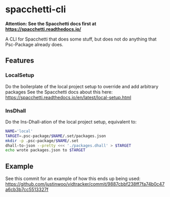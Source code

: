 # spacchetti-cli

**Attention: See the Spacchetti docs first at <https://spacchetti.readthedocs.io/>**

A CLI for Spacchetti that does some stuff, but does not do anything that Psc-Package already does.

## Features

### LocalSetup

Do the boilerplate of the local project setup to override and add arbitrary packages
See the Spacchetti docs about this here: <https://spacchetti.readthedocs.io/en/latest/local-setup.html>

### InsDhall

Do the Ins-Dhall-ation of the local project setup, equivalent to:
```sh
NAME='local'
TARGET=.psc-package/$NAME/.set/packages.json
mkdir -p .psc-package/$NAME/.set
dhall-to-json --pretty <<< './packages.dhall' > $TARGET
echo wrote packages.json to $TARGET
```

## Example

See this commit for an example of how this ends up being used: <https://github.com/justinwoo/vidtracker/commit/9887cbbf238ff7fa74b0c47a6cb3b7cc5513327f>
